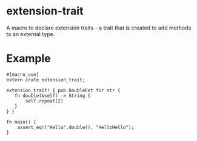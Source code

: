 # extension-trait

A macro to declare extension traits - a trait that is created to add
methods to an external type.

# Example

```
#[macro_use]
extern crate extension_trait;

extension_trait! { pub DoubleExt for str {
   fn double(&self) -> String {
       self.repeat(2)
   }
} }

fn main() {
    assert_eq!("Hello".double(), "HelloHello");
}
```
